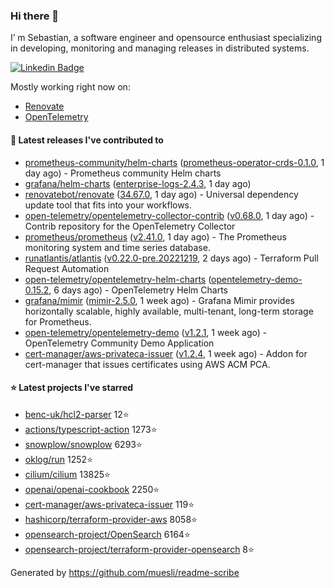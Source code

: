 ### Hi there 👋

I’ m Sebastian, a software engineer and opensource enthusiast specializing in developing, monitoring and managing releases in distributed systems.

[![Linkedin Badge](https://img.shields.io/badge/-LinkedIn-blue?style=flat&logo=Linkedin&logoColor=white&link=https://www.linkedin.com/in/sebastian-poxhofer/)](https://www.linkedin.com/in/sebastian-poxhofer/)

Mostly working right now on:
- [Renovate](https://github.com/renovatebot/renovate)
- [OpenTelemetry](https://github.com/open-telemetry)



#### 🚀 Latest releases I've contributed to

- [prometheus-community/helm-charts](https://github.com/prometheus-community/helm-charts) ([prometheus-operator-crds-0.1.0](https://github.com/prometheus-community/helm-charts/releases/tag/prometheus-operator-crds-0.1.0), 1 day ago) - Prometheus community Helm charts
- [grafana/helm-charts](https://github.com/grafana/helm-charts) ([enterprise-logs-2.4.3](https://github.com/grafana/helm-charts/releases/tag/enterprise-logs-2.4.3), 1 day ago)
- [renovatebot/renovate](https://github.com/renovatebot/renovate) ([34.67.0](https://github.com/renovatebot/renovate/releases/tag/34.67.0), 1 day ago) - Universal dependency update tool that fits into your workflows.
- [open-telemetry/opentelemetry-collector-contrib](https://github.com/open-telemetry/opentelemetry-collector-contrib) ([v0.68.0](https://github.com/open-telemetry/opentelemetry-collector-contrib/releases/tag/v0.68.0), 1 day ago) - Contrib repository for the OpenTelemetry Collector
- [prometheus/prometheus](https://github.com/prometheus/prometheus) ([v2.41.0](https://github.com/prometheus/prometheus/releases/tag/v2.41.0), 1 day ago) - The Prometheus monitoring system and time series database.
- [runatlantis/atlantis](https://github.com/runatlantis/atlantis) ([v0.22.0-pre.20221219](https://github.com/runatlantis/atlantis/releases/tag/v0.22.0-pre.20221219), 2 days ago) - Terraform Pull Request Automation
- [open-telemetry/opentelemetry-helm-charts](https://github.com/open-telemetry/opentelemetry-helm-charts) ([opentelemetry-demo-0.15.2](https://github.com/open-telemetry/opentelemetry-helm-charts/releases/tag/opentelemetry-demo-0.15.2), 6 days ago) - OpenTelemetry Helm Charts
- [grafana/mimir](https://github.com/grafana/mimir) ([mimir-2.5.0](https://github.com/grafana/mimir/releases/tag/mimir-2.5.0), 1 week ago) - Grafana Mimir provides horizontally scalable, highly available, multi-tenant, long-term storage for Prometheus.
- [open-telemetry/opentelemetry-demo](https://github.com/open-telemetry/opentelemetry-demo) ([v1.2.1](https://github.com/open-telemetry/opentelemetry-demo/releases/tag/v1.2.1), 1 week ago) - OpenTelemetry Community Demo Application
- [cert-manager/aws-privateca-issuer](https://github.com/cert-manager/aws-privateca-issuer) ([v1.2.4](https://github.com/cert-manager/aws-privateca-issuer/releases/tag/v1.2.4), 1 week ago) - Addon for cert-manager that issues certificates using AWS ACM PCA.

#### ⭐ Latest projects I've starred

- [benc-uk/hcl2-parser](https://github.com/benc-uk/hcl2-parser) 12⭐
- [actions/typescript-action](https://github.com/actions/typescript-action) 1273⭐
- [snowplow/snowplow](https://github.com/snowplow/snowplow) 6293⭐
- [oklog/run](https://github.com/oklog/run) 1252⭐
- [cilium/cilium](https://github.com/cilium/cilium) 13825⭐
- [openai/openai-cookbook](https://github.com/openai/openai-cookbook) 2250⭐
- [cert-manager/aws-privateca-issuer](https://github.com/cert-manager/aws-privateca-issuer) 119⭐
- [hashicorp/terraform-provider-aws](https://github.com/hashicorp/terraform-provider-aws) 8058⭐
- [opensearch-project/OpenSearch](https://github.com/opensearch-project/OpenSearch) 6164⭐
- [opensearch-project/terraform-provider-opensearch](https://github.com/opensearch-project/terraform-provider-opensearch) 8⭐



Generated by https://github.com/muesli/readme-scribe
